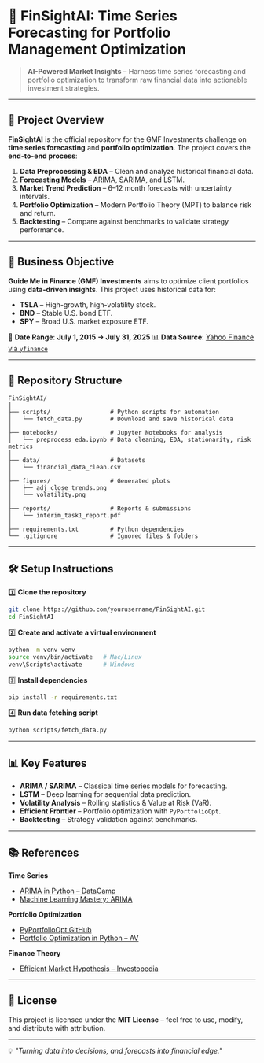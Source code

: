 # 🚀 FinSightAI: Time Series Forecasting for Portfolio Management Optimization

> **AI-Powered Market Insights** – Harness time series forecasting and portfolio optimization to transform raw financial data into actionable investment strategies.
---

## 📌 Project Overview

**FinSightAI** is the official repository for the GMF Investments challenge on **time series forecasting** and **portfolio optimization**.
The project covers the **end-to-end process**:

1. **Data Preprocessing & EDA** – Clean and analyze historical financial data.
2. **Forecasting Models** – ARIMA, SARIMA, and LSTM.
3. **Market Trend Prediction** – 6–12 month forecasts with uncertainty intervals.
4. **Portfolio Optimization** – Modern Portfolio Theory (MPT) to balance risk and return.
5. **Backtesting** – Compare against benchmarks to validate strategy performance.

---

## 🎯 Business Objective

**Guide Me in Finance (GMF) Investments** aims to optimize client portfolios using **data-driven insights**. This project uses historical data for:

* **TSLA** – High-growth, high-volatility stock.
* **BND** – Stable U.S. bond ETF.
* **SPY** – Broad U.S. market exposure ETF.

📅 **Date Range**: **July 1, 2015 → July 31, 2025**
📊 **Data Source**: [Yahoo Finance via `yfinance`](https://pypi.org/project/yfinance/)

---

## 📂 Repository Structure

```
FinSightAI/
│
├── scripts/                 # Python scripts for automation
│   └── fetch_data.py        # Download and save historical data
│
├── notebooks/               # Jupyter Notebooks for analysis
│   └── preprocess_eda.ipynb # Data cleaning, EDA, stationarity, risk metrics
│
├── data/                    # Datasets
│   └── financial_data_clean.csv
│
├── figures/                 # Generated plots
│   ├── adj_close_trends.png
│   └── volatility.png
│
├── reports/                 # Reports & submissions
│   └── interim_task1_report.pdf
│
├── requirements.txt         # Python dependencies
└── .gitignore               # Ignored files & folders
```

---

## 🛠 Setup Instructions

1️⃣ **Clone the repository**

```bash
git clone https://github.com/yourusername/FinSightAI.git
cd FinSightAI
```

2️⃣ **Create and activate a virtual environment**

```bash
python -m venv venv
source venv/bin/activate   # Mac/Linux
venv\Scripts\activate      # Windows
```

3️⃣ **Install dependencies**

```bash
pip install -r requirements.txt
```

4️⃣ **Run data fetching script**

```bash
python scripts/fetch_data.py
```

---

## 📊 Key Features

* **ARIMA / SARIMA** – Classical time series models for forecasting.
* **LSTM** – Deep learning for sequential data prediction.
* **Volatility Analysis** – Rolling statistics & Value at Risk (VaR).
* **Efficient Frontier** – Portfolio optimization with `PyPortfolioOpt`.
* **Backtesting** – Strategy validation against benchmarks.

---

## 📚 References

**Time Series**

* [ARIMA in Python – DataCamp](https://www.datacamp.com/tutorial/arima)
* [Machine Learning Mastery: ARIMA](https://machinelearningmastery.com/arima-for-time-series-forecasting-with-python/)

**Portfolio Optimization**

* [PyPortfolioOpt GitHub](https://github.com/robertmartin8/PyPortfolioOpt)
* [Portfolio Optimization in Python – AV](https://www.analyticsvidhya.com/blog/2021/04/portfolio-optimization-using-mpt-in-python/)

**Finance Theory**

* [Efficient Market Hypothesis – Investopedia](https://www.investopedia.com/terms/e/efficientmarkethypothesis.asp)

---

## 📄 License

This project is licensed under the **MIT License** – feel free to use, modify, and distribute with attribution.

---

💡 *"Turning data into decisions, and forecasts into financial edge."*
